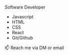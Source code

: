 Software Developer
- Javascript
- HTML
- CSS
- React
- Git/Github


📫 Reach me via DM or email 


<!---
WilAm1/WilAm1 is a ✨ special ✨ repository because its `README.md` (this file) appears on your GitHub profile.
You can click the Preview link to take a look at your changes.
--->
